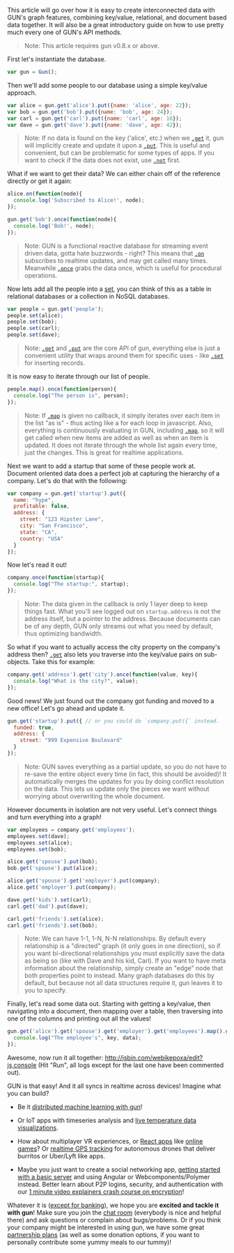 This article will go over how it is easy to create interconnected data with GUN's graph features, combining key/value, relational, and document based data together. It will also be a great introductory guide on how to use pretty much every one of GUN's API methods.

> Note: This article requires gun v0.8.x or above.

First let's instantiate the database.

```javascript
var gun = Gun();
```

Then we'll add some people to our database using a simple key/value approach.

```javascript
var alice = gun.get('alice').put({name: 'alice', age: 22});
var bob = gun.get('bob').put({name: 'bob', age: 24});
var carl = gun.get('carl').put({name: 'carl', age: 16});
var dave = gun.get('dave').put({name: 'dave', age: 42});
```

> Note: If no data is found on the key ('alice', etc.) when we [`.get`](API#get) it, gun will implicitly create and update it upon a [`.put`](API#put). This is useful and convenient, but can be problematic for some types of apps. If you want to check if the data does not exist, use [`.not`](API#not) first.

What if we want to get their data? We can either chain off of the reference directly or get it again:

```javascript
alice.on(function(node){
  console.log('Subscribed to Alice!', node);
});

gun.get('bob').once(function(node){
  console.log('Bob!', node);
});
```

> Note: GUN is a functional reactive database for streaming event driven data, gotta hate buzzwords - right? This means that [`.on`](API#on) subscribes to realtime updates, and may get called many times. Meanwhile [`.once`](API#once) grabs the data once, which is useful for procedural operations. 

Now lets add all the people into a [set](https://en.wikipedia.org/wiki/Set_(mathematics)), you can think of this as a table in relational databases or a collection in NoSQL databases.

```javascript
var people = gun.get('people');
people.set(alice);
people.set(bob);
people.set(carl);
people.set(dave);
```

> Note: [`.get`](API#get) and [`.put`](API#put) are the core API of gun, everything else is just a convenient utility that wraps around them for specific uses - like [`.set`](API#set) for inserting records.

It is now easy to iterate through our list of people.

```javascript
people.map().once(function(person){
  console.log("The person is", person);
});
```

> Note: If [`.map`](API#map) is given no callback, it simply iterates over each item in the list "as is" - thus acting like a for each loop in javascript. Also, everything is continuously evaluating in GUN, including [`.map`](API#map), so it will get called when new items are added as well as when an item is updated. It does not iterate through the whole list again every time, just the changes. This is great for realtime applications.

Next we want to add a startup that some of these people work at. Document oriented data does a perfect job at capturing the hierarchy of a company. Let's do that with the following:

```javascript
var company = gun.get('startup').put({
  name: "hype",
  profitable: false,
  address: {
    street: "123 Hipster Lane",
    city: "San Francisco",
    state: "CA",
    country: "USA"
  }
});
```

Now let's read it out!

```javascript
company.once(function(startup){
  console.log("The startup:", startup);
});
```

> Note: The data given in the callback is only 1 layer deep to keep things fast. What you'll see logged out on `startup.address` is not the address itself, but a pointer to the address. Because documents can be of any depth, GUN only streams out what you need by default, thus optimizing bandwidth.

So what if you want to actually access the city property on the company's address then? [`.get`](API#path) also lets you traverse into the key/value pairs on sub-objects. Take this for example:

```javascript
company.get('address').get('city').once(function(value, key){
  console.log("What is the city?", value);
});
```

Good news! We just found out the company got funding and moved to a new office! Let's go ahead and update it.

```javascript
gun.get('startup').put({ // or you could do `company.put({` instead.
  funded: true,
  address: {
    street: "999 Expensive Boulevard"
  }
});
```

> Note: GUN saves everything as a partial update, so you do not have to re-save the entire object every time (in fact, this should be avoided)! It automatically merges the updates for you by doing conflict resolution on the data. This lets us update only the pieces we want without worrying about overwriting the whole document.

However documents in isolation are not very useful. Let's connect things and turn everything into a graph!

```javascript
var employees = company.get('employees');
employees.set(dave);
employees.set(alice);
employees.set(bob);

alice.get('spouse').put(bob);
bob.get('spouse').put(alice);

alice.get('spouse').get('employer').put(company);
alice.get('employer').put(company);

dave.get('kids').set(carl);
carl.get('dad').put(dave);

carl.get('friends').set(alice);
carl.get('friends').set(bob);
```

> Note: We can have 1-1, 1-N, N-N relationships. By default every relationship is a "directed" graph (it only goes in one direction), so if you want bi-directional relationships you must explicitly save the data as being so (like with Dave and his kid, Carl). If you want to have meta information about the relationship, simply create an "edge" node that both properties point to instead. Many graph databases do this by default, but because not all data structures require it, gun leaves it to you to specify.

Finally, let's read some data out. Starting with getting a key/value, then navigating into a document, then mapping over a table, then traversing into one of the columns and printing out all the values!

```javascript
gun.get('alice').get('spouse').get('employer').get('employees').map().get('name').once(function(data, key){
  console.log("The employee's", key, data);
});
```

Awesome, now run it all together: http://jsbin.com/webikepoxa/edit?js,console (Hit "Run", all logs except for the last one have been commented out).

GUN is that easy! And it all syncs in realtime across devices! Imagine what you can build?

 - Be it [distributed machine learning with gun](https://github.com/cstefanache/cstefanache.github.io/blob/master/_posts/2016-08-02-gun-db-artificial-knowledge-sharing.md#gundb)!

 - Or IoT apps with timeseries analysis and [live temperature data visualizations](https://github.com/Stefdv/gun-ui-lcd#syncing).

 - How about multiplayer VR experiences, or [React apps](https://github.com/PsychoLlama/connect-four) like [online games](https://github.com/PsychoLlama/Trace)? Or [realtime GPS tracking](https://youtu.be/7ALHtbC9aOM) for autonomous drones that deliver burritos or Uber/Lyft like apps. 

 - Maybe you just want to create a social networking app, [getting started with a basic server](https://github.com/gundb/gun-starter-app) and using Angular or Webcomponents/Polymer instead. Better learn about P2P logins, security, and authentication with our [1 minute video explainers crash course on encryption](https://gun.eco/explainers/data/security.html)!

Whatever it is ([except for banking](CAP-Theorem)), we hope you are **excited and tackle it with gun**! Make sure you join the [chat room](https://gitter.im/amark/gun) (everybody is nice and helpful there) and ask questions or complain about bugs/problems. Or if you think your company might be interested in using gun, we have some great [partnership plans](https://www.patreon.com/gunDB) (as well as some donation options, if you want to personally contribute some yummy meals to our tummy)!